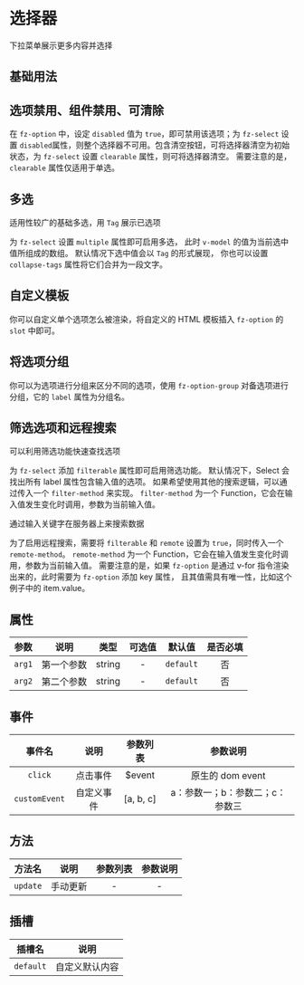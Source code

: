 <!-- 加载 demo 组件 start -->
<script setup>
import demo from './demo.vue'
import demo2 from './demo2.vue'
import demo3 from './demo3.vue'
import demo4 from './demo4.vue'
import demo5 from './demo5.vue'
import demo6 from './demo6.vue'
</script>
<!-- 加载 demo 组件 end -->

<!-- 正文开始 -->

# 选择器

下拉菜单展示更多内容并选择

## 基础用法

<demo-preview comp-name="Select" demo-name="demo">
  <demo />
</demo-preview>

## 选项禁用、组件禁用、可清除

在 `fz-option` 中，设定 `disabled` 值为 `true`，即可禁用该选项；为 `fz-select` 设置 `disabled`属性，则整个选择器不可用。包含清空按钮，可将选择器清空为初始状态，为 `fz-select` 设置 `clearable` 属性，则可将选择器清空。 需要注意的是，`clearable` 属性仅适用于单选。

<demo-preview comp-name="Select" demo-name="demo2">
  <demo2 />
</demo-preview>

## 多选

适用性较广的基础多选，用 `Tag` 展示已选项

为 `fz-select` 设置 `multiple` 属性即可启用多选， 此时 `v-model` 的值为当前选中值所组成的数组。 默认情况下选中值会以 `Tag` 的形式展现， 你也可以设置 `collapse-tags` 属性将它们合并为一段文字。

<demo-preview comp-name="Select" demo-name="demo3">
  <demo3 />
</demo-preview>

## 自定义模板

你可以自定义单个选项怎么被渲染，将自定义的 HTML 模板插入 `fz-option` 的 `slot` 中即可。

<demo-preview comp-name="Select" demo-name="demo4">
  <demo4 />
</demo-preview>

## 将选项分组

你可以为选项进行分组来区分不同的选项，使用 `fz-option-group` 对备选项进行分组，它的 `label` 属性为分组名。

<demo-preview comp-name="Select" demo-name="demo5">
  <demo5 />
</demo-preview>

## 筛选选项和远程搜索

可以利用筛选功能快速查找选项

为 `fz-select` 添加 `filterable` 属性即可启用筛选功能。 默认情况下，Select 会找出所有 label 属性包含输入值的选项。 如果希望使用其他的搜索逻辑，可以通过传入一个 `filter-method` 来实现。 `filter-method` 为一个 Function，它会在输入值发生变化时调用，参数为当前输入值。

通过输入关键字在服务器上来搜索数据

为了启用远程搜索，需要将 `filterable` 和 `remote` 设置为 `true`，同时传入一个 `remote-method`。 `remote-method` 为一个 Function，它会在输入值发生变化时调用，参数为当前输入值。 需要注意的是，如果 `fz-option` 是通过 v-for 指令渲染出来的，此时需要为 `fz-option` 添加 key 属性， 且其值需具有唯一性，比如这个例子中的 item.value。

<demo-preview comp-name="Select" demo-name="demo6">
  <demo6 />
</demo-preview>

## 属性

|  参数  |    说明    |  类型  | 可选值 |  默认值   | 是否必填 |
| :----: | :--------: | :----: | :----: | :-------: | :------: |
| `arg1` | 第一个参数 | string |   -    | `default` |    否    |
| `arg2` | 第二个参数 | string |   -    | `default` |    否    |

## 事件

|    事件名     |    说明    | 参数列表  |            参数说明             |
| :-----------: | :--------: | :-------: | :-----------------------------: |
|    `click`    |  点击事件  |  $event   |        原生的 dom event         |
| `customEvent` | 自定义事件 | [a, b, c] | a：参数一；b：参数二；c：参数三 |

## 方法

|  方法名  |   说明   | 参数列表 | 参数说明 |
| :------: | :------: | :------: | :------: |
| `update` | 手动更新 |    -     |    -     |

## 插槽

|  插槽名   |      说明      |
| :-------: | :------------: |
| `default` | 自定义默认内容 |
